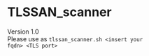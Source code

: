 # TLSSAN_scanner <br>
Version 1.0<br>
Please use as <code>tlssan_scanner.sh \<insert your fqdn\> \<TLS port\></code><br>
